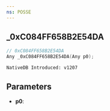 ```yaml
---
ns: POSSE
---
```

## _0xC084FF658B2E54DA

```c
// 0xC084FF658B2E54DA
Any _0xC084FF658B2E54DA(Any p0);
```

```
NativeDB Introduced: v1207
```

## Parameters
* **p0**:
